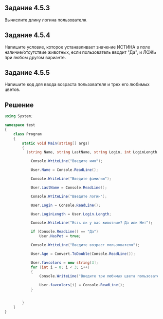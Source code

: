 ## Задание 4.5.3
Вычислите длину логина пользователя.

## Задание 4.5.4
Напишите условие, которое устанавливает значение ИСТИНА в поле наличие/отсутствие животных, если пользователь вводит "Да", и ЛОЖЬ при любом другом варианте.

## Задание 4.5.5
Напишите код для ввода возраста пользователя и трех его любимых цветов.

## Решение 

```cs
using System;

namespace test
{
    class Program
    {
        static void Main(string[] args)
        {
          (string Name, string LastName, string Login, int LoginLength, bool HasPet, string[] favcolors, double Age) User;

            Console.WriteLine("Введите имя");

            User.Name = Console.ReadLine();

            Console.WriteLine("Введите фамилию");

            User.LastName = Console.ReadLine();

            Console.WriteLine("Введите логин");

            User.Login = Console.ReadLine();

            User.LoginLength = User.Login.Length;

            Console.WriteLine("Есть ли у вас животные? Да или Нет");

            if (Console.ReadLine() == "Да")
                User.HasPet = true;

            Console.WriteLine("Введите возраст пользователя");

            User.Age = Convert.ToDouble(Console.ReadLine());

            User.favcolors = new string[3];
            for (int i = 0; i < 3; i++)
            {
                Console.WriteLine("Введите три любимых цвета пользователя");

                User.favcolors[i] = Console.ReadLine();
            }


        }
    }
}
```

